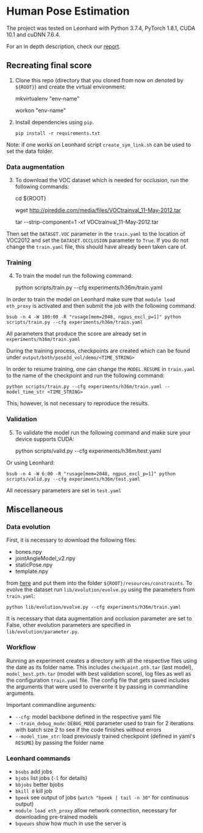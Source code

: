 # Human Pose Estimation

The project was tested on Leonhard with Python 3.7.4, PyTorch 1.8.1, CUDA 10.1 and cuDNN 7.6.4. 

For an in depth description, check our [report](mp-report.pdf).

## Recreating final score

1. Clone this repo (directory that you cloned from now on denoted by `${ROOT}`) and create the virtual 
   environment:
   
   
      mkvirtualenv "env-name"

      workon "env-name"


2. Install dependencies using `pip`.

   `pip install -r requirements.txt`

Note: if one works on Leonhard script `create_sym_link.sh` can be used to set the data folder.
### Data augmentation
3. To download the VOC dataset which is needed for occlusion, run the following commands:


    cd ${ROOT}

    wget http://pjreddie.com/media/files/VOCtrainval_11-May-2012.tar

    tar --strip-component=1 -xf VOCtrainval_11-May-2012.tar


Then set the `DATASET.VOC` parameter in the `train.yaml` to the location of VOC2012 and set the `DATASET.OCCLUSION` parameter to `True`.
If you do not change the `train.yaml` file, this should have already been taken care of.

### Training
4. To train the model run the following command:


    python scripts/train.py --cfg experiments/h36m/train.yaml

In order to train the model on Leonhard make sure that `module load eth_proxy` is activated and then submit the job with the following command:


    bsub -n 4 -W 100:00 -R "rusage[mem=2048, ngpus_excl_p=1]" python scripts/train.py --cfg experiments/h36m/train.yaml

All parameters that produce the score are already set in `experiments/h36m/train.yaml`

During the training process, checkpoints are created which can be found under `output/both/pose3d_vol/demo/<TIME_STRING>`

In order to resume training, one can change the `MODEL.RESUME` in `train.yaml` to the name of the checkpoint and run the following command:

    python scripts/train.py --cfg experiments/h36m/train.yaml --model_time_str <TIME_STRING>

This, however, is not necessary to reproduce the results.

### Validation
5. To validate the model run the following command and make sure your device supports CUDA:


    python scripts/valid.py --cfg experiments/h36m/test.yaml

Or using Leonhard:

    bsub -n 4 -W 6:00 -R "rusage[mem=2048, ngpus_excl_p=1]" python scripts/valid.py --cfg experiments/h36m/test.yaml

All necessary parameters are set in `test.yaml`

## Miscellaneous

### Data evolution
First, it is necessary to download the following files:
+ bones.npy
+ jointAngleModel_v2.npy
+ staticPose.npy
+ template.npy  

from [here](https://drive.google.com/drive/folders/1MUcR9oBNUpTAJ7YUWdyVLKCQW874FszI) and put them into the folder 
`${ROOT}/resources/constraints`.
To evolve the dataset run `lib/evolution/evolve.py` using the parameters from `train.yaml`:

`python lib/evolution/evolve.py --cfg experiments/h36m/train.yaml`

It is necessary that data augmentation and occlusion parameter are set to False, other evolution parameters
are specified in `lib/evolution/parameter.py`. 

### Workflow
Running an experiment creates a directory with all the respective files using the date as its folder name.
This includes `checkpoint.pth.tar` (last model), `model_best.pth.tar` (model with best validation score), log files as well as the configuration `train.yaml` file.
The config file that gets saved includes the arguments that were used to overwrite it by passing in commandline arguments.

Important commandline arguments:
+ `--cfg`: model backbone defined in the respective yaml file
+ `--train_debug_mode`: `DEBUG_MODE` parameter used to train for 2 iterations with batch size 2 to see if the code finishes without errors
+ `--model_time_str`: load previously trained checkpoint (defined in yaml's `RESUME`) by passing the folder name 

### Leonhard commands
+ `bsubs` add jobs
+ `bjobs` list jobs (`-l` for details)
+ `bbjobs` better bjobs
+ `bkill 0` kill job
+ `bpeek` see output of jobs (`watch "bpeek | tail -n 30"` for continuous output)
+ `module load eth_proxy` allow network connection, necessary for downloading pre-trained models
+ `bqueues` show how much in use the server is
